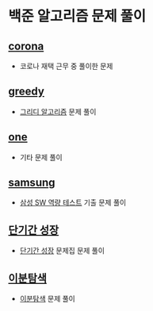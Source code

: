 # 백준 알고리즘 문제 풀이

## [corona](./corona)

* 코로나 재택 근무 중 풀이한 문제

## [greedy](./greedy)

* [그리디 알고리즘](https://www.acmicpc.net/problemset?sort=ac_desc&algo=33) 문제 풀이

## [one](./one)

* 기타 문제 풀이

## [samsung](./samsung)

* [삼성 SW 역량 테스트](https://www.acmicpc.net/workbook/view/1152) 기출 문제 풀이

## [단기간 성장](./단기간성장)

* [단기간 성장](https://www.acmicpc.net/workbook/view/4349) 문제집 문제 풀이

## [이분탐색](./이분탐색)

* [이분탐색](https://www.acmicpc.net/step/29) 문제 풀이
